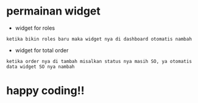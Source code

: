 # permainan widget
- widget for roles
```
ketika bikin roles baru maka widget nya di dashboard otomatis nambah
```
- widget for total order
```
ketika order nya di tambah misalkan status nya masih SO, ya otomatis data widget SO nya nambah
```

# happy coding!!
